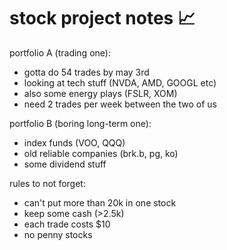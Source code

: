 # stock project notes 📈


portfolio A (trading one):
- gotta do 54 trades by may 3rd
- looking at tech stuff (NVDA, AMD, GOOGL etc)
- also some energy plays (FSLR, XOM)
- need 2 trades per week between the two of us

portfolio B (boring long-term one):
- index funds (VOO, QQQ)
- old reliable companies (brk.b, pg, ko)
- some dividend stuff

rules to not forget:
- can't put more than 20k in one stock
- keep some cash (>2.5k)
- each trade costs $10
- no penny stocks
